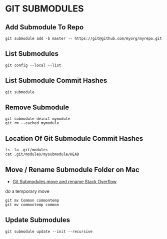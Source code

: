 # GIT SUBMODULES

## Add Submodule To Repo

```console
git submodule add -b master -- https://git@github.com/myorg/myrepo.git
```

## List Submodules

```console
git config --local --list
```

## List Submodule Commit Hashes

```console
git submodule
```

## Remove Submodule

```console
git submodule deinit mymodule
git rm --cached mymodule
```

## Location Of Git Submodule Commit Hashes

```console
ls -la .git/modules
cat .git/modules/mysubmodule/HEAD
```

## Move / Rename Submodule Folder on Mac

- [Git Submodules move and rename Stack Overflow](https://stackoverflow.com/questions/4526910/rename-a-git-submodule)

do a temporary move

```console
git mv Common commontemp
git mv commontemp common
```

## Update Submodules

```console
git submodule update --init --recursive
```
